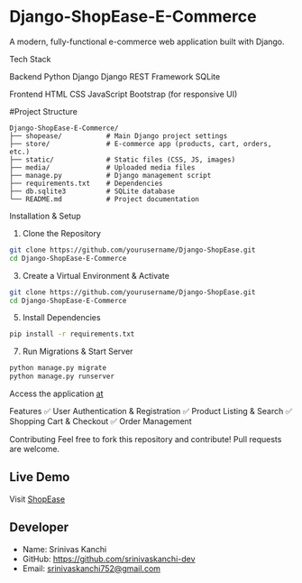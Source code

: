 # Django-ShopEase-E-Commerce

A modern, fully-functional e-commerce web application built with Django.

Tech Stack

Backend
Python
Django
Django REST Framework
SQLite

Frontend
HTML
CSS
JavaScript
Bootstrap (for responsive UI)

#Project Structure
```
Django-ShopEase-E-Commerce/
├── shopease/           # Main Django project settings
├── store/              # E-commerce app (products, cart, orders, etc.)
├── static/             # Static files (CSS, JS, images)
├── media/              # Uploaded media files
├── manage.py           # Django management script
├── requirements.txt    # Dependencies
├── db.sqlite3          # SQLite database
└── README.md           # Project documentation
```
Installation & Setup
1. Clone the Repository
```bash
git clone https://github.com/yourusername/Django-ShopEase.git
cd Django-ShopEase-E-Commerce
```

3. Create a Virtual Environment & Activate
```bash
git clone https://github.com/yourusername/Django-ShopEase.git
cd Django-ShopEase-E-Commerce
```

5. Install Dependencies
```bash
pip install -r requirements.txt
```

7. Run Migrations & Start Server
```bash
python manage.py migrate
python manage.py runserver
```
Access the application [at](http://127.0.0.1:8000)

Features
✅ User Authentication & Registration
✅ Product Listing & Search
✅ Shopping Cart & Checkout
✅ Order Management

Contributing
Feel free to fork this repository and contribute! Pull requests are welcome.

## Live Demo
Visit [ShopEase](https://shopease.pythonanywhere.com)


## Developer
- Name: Srinivas Kanchi
- GitHub: https://github.com/srinivaskanchi-dev
- Email: srinivaskanchi752@gmail.com
